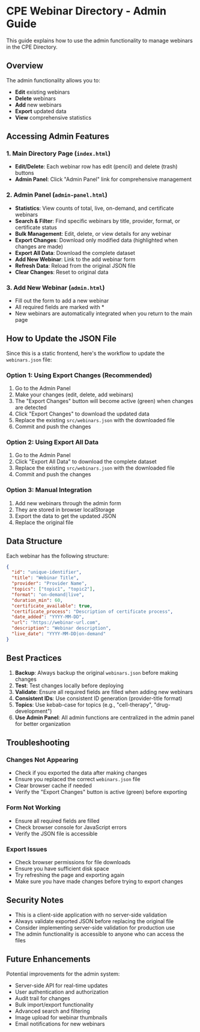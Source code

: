 # CPE Webinar Directory - Admin Guide

This guide explains how to use the admin functionality to manage webinars in the CPE Directory.

## Overview

The admin functionality allows you to:
- **Edit** existing webinars
- **Delete** webinars
- **Add** new webinars
- **Export** updated data
- **View** comprehensive statistics

## Accessing Admin Features

### 1. Main Directory Page (`index.html`)
- **Edit/Delete**: Each webinar row has edit (pencil) and delete (trash) buttons
- **Admin Panel**: Click "Admin Panel" link for comprehensive management

### 2. Admin Panel (`admin-panel.html`)
- **Statistics**: View counts of total, live, on-demand, and certificate webinars
- **Search & Filter**: Find specific webinars by title, provider, format, or certificate status
- **Bulk Management**: Edit, delete, or view details for any webinar
- **Export Changes**: Download only modified data (highlighted when changes are made)
- **Export All Data**: Download the complete dataset
- **Add New Webinar**: Link to the add webinar form
- **Refresh Data**: Reload from the original JSON file
- **Clear Changes**: Reset to original data

### 3. Add New Webinar (`admin.html`)
- Fill out the form to add a new webinar
- All required fields are marked with *
- New webinars are automatically integrated when you return to the main page

## How to Update the JSON File

Since this is a static frontend, here's the workflow to update the `webinars.json` file:

### Option 1: Using Export Changes (Recommended)
1. Go to the Admin Panel
2. Make your changes (edit, delete, add webinars)
3. The "Export Changes" button will become active (green) when changes are detected
4. Click "Export Changes" to download the updated data
5. Replace the existing `src/webinars.json` with the downloaded file
6. Commit and push the changes

### Option 2: Using Export All Data
1. Go to the Admin Panel
2. Click "Export All Data" to download the complete dataset
3. Replace the existing `src/webinars.json` with the downloaded file
4. Commit and push the changes

### Option 3: Manual Integration
1. Add new webinars through the admin form
2. They are stored in browser localStorage
3. Export the data to get the updated JSON
4. Replace the original file

## Data Structure

Each webinar has the following structure:
```json
{
  "id": "unique-identifier",
  "title": "Webinar Title",
  "provider": "Provider Name",
  "topics": ["topic1", "topic2"],
  "format": "on-demand|live",
  "duration_min": 60,
  "certificate_available": true,
  "certificate_process": "Description of certificate process",
  "date_added": "YYYY-MM-DD",
  "url": "https://webinar-url.com",
  "description": "Webinar description",
  "live_date": "YYYY-MM-DD|on-demand"
}
```

## Best Practices

1. **Backup**: Always backup the original `webinars.json` before making changes
2. **Test**: Test changes locally before deploying
3. **Validate**: Ensure all required fields are filled when adding new webinars
4. **Consistent IDs**: Use consistent ID generation (provider-title format)
5. **Topics**: Use kebab-case for topics (e.g., "cell-therapy", "drug-development")
6. **Use Admin Panel**: All admin functions are centralized in the admin panel for better organization

## Troubleshooting

### Changes Not Appearing
- Check if you exported the data after making changes
- Ensure you replaced the correct `webinars.json` file
- Clear browser cache if needed
- Verify the "Export Changes" button is active (green) before exporting

### Form Not Working
- Ensure all required fields are filled
- Check browser console for JavaScript errors
- Verify the JSON file is accessible

### Export Issues
- Check browser permissions for file downloads
- Ensure you have sufficient disk space
- Try refreshing the page and exporting again
- Make sure you have made changes before trying to export changes

## Security Notes

- This is a client-side application with no server-side validation
- Always validate exported JSON before replacing the original file
- Consider implementing server-side validation for production use
- The admin functionality is accessible to anyone who can access the files

## Future Enhancements

Potential improvements for the admin system:
- Server-side API for real-time updates
- User authentication and authorization
- Audit trail for changes
- Bulk import/export functionality
- Advanced search and filtering
- Image upload for webinar thumbnails
- Email notifications for new webinars 